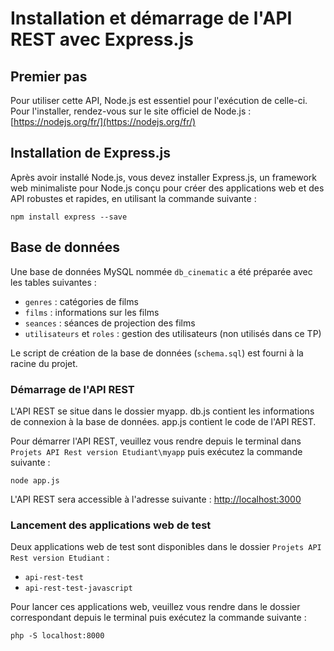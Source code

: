 # Installation et démarrage de l'API REST avec Express.js
## Premier pas

Pour utiliser cette API, Node.js est essentiel pour l'exécution de celle-ci.
Pour l'installer, rendez-vous sur le site officiel de Node.js : [https://nodejs.org/fr/](https://nodejs.org/fr/)

## Installation de Express.js

Après avoir installé Node.js, vous devez installer Express.js, un framework web minimaliste pour Node.js conçu pour créer des applications web et des API robustes et rapides, en utilisant la commande suivante :
```
npm install express --save
```

## Base de données

Une base de données MySQL nommée `db_cinematic` a été préparée avec les tables suivantes :
- `genres` : catégories de films
- `films` : informations sur les films
- `seances` : séances de projection des films
- `utilisateurs` et `roles` : gestion des utilisateurs (non utilisés dans ce TP)

Le script de création de la base de données (`schema.sql`) est fourni à la racine du projet.

### Démarrage de l'API REST

L'API REST se situe dans le dossier myapp.
db.js contient les informations de connexion à la base de données.
app.js contient le code de l'API REST.

Pour démarrer l'API REST, veuillez vous rendre depuis le terminal dans `Projets API Rest version Etudiant\myapp` puis exécutez la commande suivante :
```
node app.js
```

L'API REST sera accessible à l'adresse suivante : [http://localhost:3000](http://localhost:3000)

### Lancement des applications web de test

Deux applications web de test sont disponibles dans le dossier `Projets API Rest version Etudiant` :
- `api-rest-test`
- `api-rest-test-javascript`

Pour lancer ces applications web, veuillez vous rendre dans le dossier correspondant depuis le terminal puis exécutez la commande suivante :
```
php -S localhost:8000
```